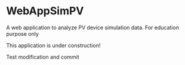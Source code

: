 WebAppSimPV
===========

A web application to analyze PV device simulation data. For education purpose only 

This application is under construction!

Test modification and commit

